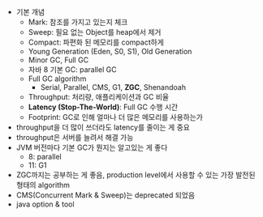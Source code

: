 * 기본 개념
  * Mark: 참조를 가지고 있는지 체크
  * Sweep: 필요 없는 Object를 heap에서 제거
  * Compact: 파편화 된 메모리를 compact하게
  * Young Generation (Eden, S0, S1), Old Generation
  * Minor GC, Full GC
  * 자바 8 기본 GC: parallel GC
  * Full GC algorithm
    * Serial, Parallel, CMS, G1, **ZGC**, Shenandoah
  * Throughput: 처리량, 애플리케이션과 GC 비율
  * **Latency (Stop-The-World)**: Full GC 수행 시간
  * Footprint: GC로 인해 얼마나 더 많은 메모리를 사용하는가
* throughput을 더 많이 쓰더라도 latency를 줄이는 게 중요
* throughput은 서버를 늘려서 해결 가능
* JVM 버전마다 기본 GC가 뭔지는 알고있는 게 좋다
  * 8: parallel
  * 11: G1
* ZGC까지는 공부하는 게 좋음, production level에서 사용할 수 있는 가장 발전된 형태의 algorithm
* CMS(Concurrent Mark & Sweep)는 deprecated 되었음
* java option & tool

